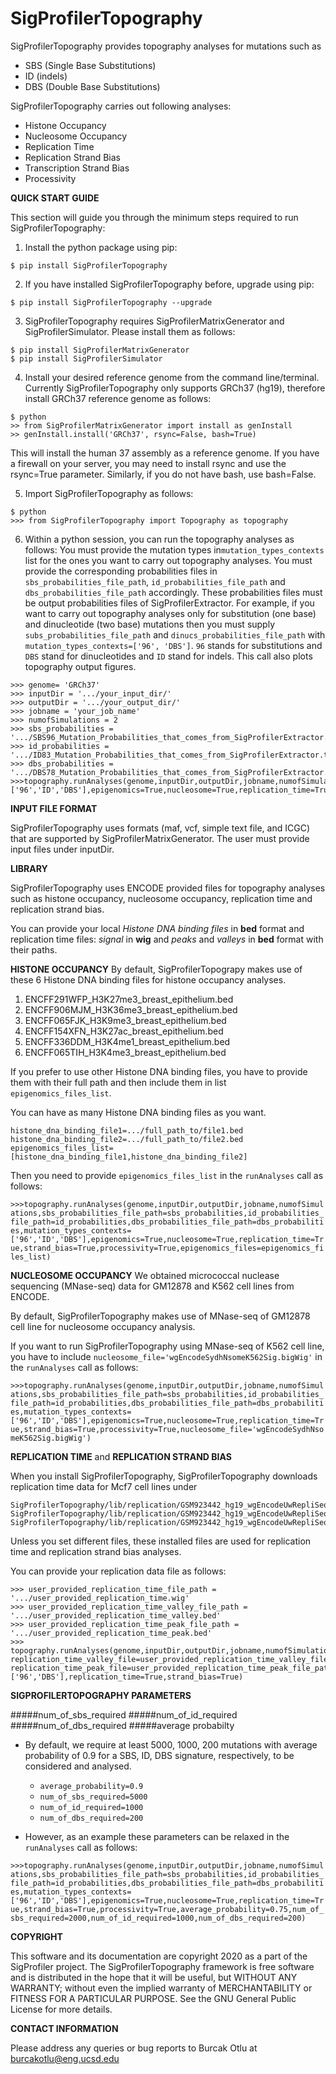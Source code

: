 # SigProfilerTopography
SigProfilerTopography provides topography analyses for mutations such as

- SBS (Single Base Substitutions)
- ID (indels)
- DBS (Double Base Substitutions)


SigProfilerTopography carries out following analyses:

- Histone Occupancy
- Nucleosome Occupancy
- Replication Time
- Replication Strand Bias
- Transcription Strand Bias
- Processivity

**QUICK START GUIDE**

This section will guide you through the minimum steps required to run SigProfilerTopography:
1. Install the python package using pip:
```
$ pip install SigProfilerTopography
```

2. If you have installed SigProfilerTopography before, upgrade using pip:
```
$ pip install SigProfilerTopography --upgrade
```

3. SigProfilerTopography requires SigProfilerMatrixGenerator and SigProfilerSimulator. Please install them as follows:
```
$ pip install SigProfilerMatrixGenerator
$ pip install SigProfilerSimulator
```
4. Install your desired reference genome from the command line/terminal.
Currently SigProfilerTopography only supports GRCh37 (hg19), therefore install GRCh37 reference genome as follows: 
```
$ python
>> from SigProfilerMatrixGenerator import install as genInstall
>> genInstall.install('GRCh37', rsync=False, bash=True)
```
This will install the human 37 assembly as a reference genome. 
If you have a firewall on your server, you may need to install rsync and use the rsync=True parameter. Similarly, if you do not have bash,  use bash=False.

5. Import SigProfilerTopography as follows:
```
$ python
>>> from SigProfilerTopography import Topography as topography
```

6. Within a python session, you can run the topography analyses as follows:
You must provide the mutation types in`mutation_types_contexts`  list for the ones you want to carry out topography analyses.
You must provide the corresponding probabilities files in `sbs_probabilities_file_path`, `id_probabilities_file_path` and `dbs_probabilities_file_path` accordingly.
These probabilities files must be output probabilities files of SigProfilerExtractor.
For example, if you want to carry out topography analyses only for substitution (one base) and dinucleotide (two base) mutations then you must supply `subs_probabilities_file_path` and `dinucs_probabilities_file_path` with `mutation_types_contexts=['96', 'DBS']`.
`96` stands for substitutions and `DBS` stand for dinucleotides and `ID` stand for indels.
This call also plots topography output figures.
```
>>> genome= 'GRCh37'
>>> inputDir = '.../your_input_dir/'
>>> outputDir = '.../your_output_dir/'
>>> jobname = 'your_job_name'
>>> numofSimulations = 2
>>> sbs_probabilities = '.../SBS96_Mutation_Probabilities_that_comes_from_SigProfilerExtractor.txt'
>>> id_probabilities = '.../ID83_Mutation_Probabilities_that_comes_from_SigProfilerExtractor.txt'
>>> dbs_probabilities = '.../DBS78_Mutation_Probabilities_that_comes_from_SigProfilerExtractor.txt'
>>>topography.runAnalyses(genome,inputDir,outputDir,jobname,numofSimulations,sbs_probabilities_file_path=sbs_probabilities,id_probabilities_file_path=id_probabilities,dbs_probabilities_file_path=dbs_probabilities,mutation_types_contexts=['96','ID','DBS'],epigenomics=True,nucleosome=True,replication_time=True,strand_bias=True,processivity=True)
```

**INPUT FILE FORMAT**

SigProfilerTopography uses formats (maf, vcf, simple text file, and ICGC) that are supported by SigProfilerMatrixGenerator. The user must provide input files under inputDir.

**LIBRARY**

SigProfilerTopography uses ENCODE provided files for topography analyses such as histone occupancy, nucleosome occupancy, replication time and replication strand bias.

You can provide your local *Histone DNA binding files* in  **bed** format and replication time files: *signal* in **wig** and *peaks* and *valleys* in **bed** format with their paths.

**HISTONE OCCUPANCY**
By default, SigProfilerTopograpy makes use of these 6 Histone DNA binding files for histone occupancy analyses.
                
1. ENCFF291WFP_H3K27me3_breast_epithelium.bed
2. ENCFF906MJM_H3K36me3_breast_epithelium.bed
3. ENCFF065FJK_H3K9me3_breast_epithelium.bed
4. ENCFF154XFN_H3K27ac_breast_epithelium.bed
5. ENCFF336DDM_H3K4me1_breast_epithelium.bed
6. ENCFF065TIH_H3K4me3_breast_epithelium.bed
                


If you prefer to use other Histone DNA binding files, you have to provide them with their full path and then include them in list `epigenomics_files_list`.

You can have as many Histone DNA binding files as you want.

`histone_dna_binding_file1=.../full_path_to/file1.bed`
`histone_dna_binding_file2=.../full_path_to/file2.bed`
`epigenomics_files_list=[histone_dna_binding_file1,histone_dna_binding_file2]`

Then you need to provide `epigenomics_files_list` in the `runAnalyses` call as follows:

`>>>topography.runAnalyses(genome,inputDir,outputDir,jobname,numofSimulations,sbs_probabilities_file_path=sbs_probabilities,id_probabilities_file_path=id_probabilities,dbs_probabilities_file_path=dbs_probabilities,mutation_types_contexts=['96','ID','DBS'],epigenomics=True,nucleosome=True,replication_time=True,strand_bias=True,processivity=True,epigenomics_files=epigenomics_files_list)`

**NUCLEOSOME OCCUPANCY**
We obtained micrococcal nuclease sequencing (MNase-seq) data for GM12878 and K562 cell lines from ENCODE.

By default, SigProfilerTopography makes use of MNase-seq of GM12878 cell line for nucleosome occupancy analysis.

If you want to run SigProfilerTopography using  MNase-seq of K562 cell line, you have to include
`nucleosome_file='wgEncodeSydhNsomeK562Sig.bigWig'`  in the `runAnalyses` call as follows:

`>>>topography.runAnalyses(genome,inputDir,outputDir,jobname,numofSimulations,sbs_probabilities_file_path=sbs_probabilities,id_probabilities_file_path=id_probabilities,dbs_probabilities_file_path=dbs_probabilities,mutation_types_contexts=['96','ID','DBS'],epigenomics=True,nucleosome=True,replication_time=True,strand_bias=True,processivity=True,nucleosome_file='wgEncodeSydhNsomeK562Sig.bigWig')`


**REPLICATION TIME** and **REPLICATION STRAND BIAS**

When you install SigProfilerTopography, SigProfilerTopography downloads replication time data for Mcf7 cell lines under
```
SigProfilerTopography/lib/replication/GSM923442_hg19_wgEncodeUwRepliSeqMcf7WaveSignalRep1.wig
SigProfilerTopography/lib/replication/GSM923442_hg19_wgEncodeUwRepliSeqMcf7PkRep1.bed
SigProfilerTopography/lib/replication/GSM923442_hg19_wgEncodeUwRepliSeqMcf7ValleysRep1.bed
```
Unless you set different files, these installed files are used for replication time and replication strand bias analyses.

You can provide your replication data file as follows:
```
>>> user_provided_replication_time_file_path = '.../user_provided_replication_time.wig'
>>> user_provided_replication_time_valley_file_path = '.../user_provided_replication_time_valley.bed'
>>> user_provided_replication_time_peak_file_path = '.../user_provided_replication_time_peak.bed'
>>> topography.runAnalyses(genome,inputDir,outputDir,jobname,numofSimulations,sbs_probabilities_file_path=sbs_probabilities,dbs_probabilities_file_path=dbs_probabilities,replication_time_file=user_provided_replication_time_file_path, replication_time_valley_file=user_provided_replication_time_valley_file_path, replication_time_peak_file=user_provided_replication_time_peak_file_path,mutation_types_contexts=['96','DBS'],replication_time=True,strand_bias=True)
```
**SIGPROFILERTOPOGRAPHY PARAMETERS**

#####num_of_sbs_required 
#####num_of_id_required
#####num_of_dbs_required
#####average probabilty

                

+ By default, we require at least 5000, 1000, 200 mutations with average probability of 0.9 for a SBS, ID, DBS signature, respectively, to be considered and analysed.

    * `average_probability=0.9`
    * `num_of_sbs_required=5000`
    * `num_of_id_required=1000`
	* `num_of_dbs_required=200`

+ However, as an example these parameters can be relaxed in the `runAnalyses` call as follows:

`>>>topography.runAnalyses(genome,inputDir,outputDir,jobname,numofSimulations,sbs_probabilities_file_path=sbs_probabilities,id_probabilities_file_path=id_probabilities,dbs_probabilities_file_path=dbs_probabilities,mutation_types_contexts=['96','ID','DBS'],epigenomics=True,nucleosome=True,replication_time=True,strand_bias=True,processivity=True,average_probability=0.75,num_of_sbs_required=2000,num_of_id_required=1000,num_of_dbs_required=200)`


**COPYRIGHT**

This software and its documentation are copyright 2020 as a part of the SigProfiler project.
The SigProfilerTopography framework is free software and is distributed in the hope that it will be useful, but WITHOUT ANY WARRANTY; without even the implied warranty of MERCHANTABILITY or FITNESS FOR A PARTICULAR PURPOSE.  See the GNU General Public License for more details.

**CONTACT INFORMATION**

Please address any queries or bug reports to Burcak Otlu at burcakotlu@eng.ucsd.edu
